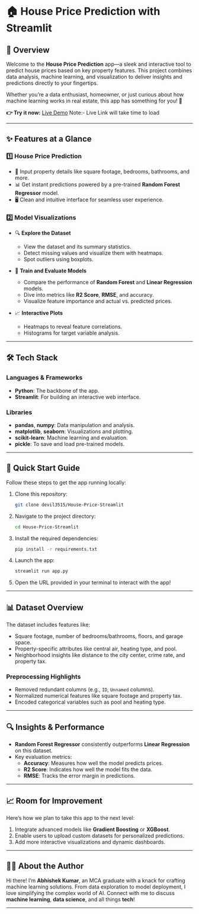 # 🏠 House Price Prediction with Streamlit

## 🌟 Overview
Welcome to the **House Price Prediction** app—a sleek and interactive tool to predict house prices based on key property features. This project combines data analysis, machine learning, and visualization to deliver insights and predictions directly to your fingertips.

Whether you’re a data enthusiast, homeowner, or just curious about how machine learning works in real estate, this app has something for you! 🚀

**👉 Try it now:** [Live Demo](https://house-price-streamlit.onrender.com)
Note:- Live Link will take time to load

---

## ✨ Features at a Glance
### 1️⃣ **House Price Prediction**
- 🏡 Input property details like square footage, bedrooms, bathrooms, and more.
- 📊 Get instant predictions powered by a pre-trained **Random Forest Regressor** model.
- 🖥️ Clean and intuitive interface for seamless user experience.

### 2️⃣ **Model Visualizations**
- 🔍 **Explore the Dataset**  
  - View the dataset and its summary statistics.
  - Detect missing values and visualize them with heatmaps.  
  - Spot outliers using boxplots.

- 🤖 **Train and Evaluate Models**  
  - Compare the performance of **Random Forest** and **Linear Regression** models.  
  - Dive into metrics like **R2 Score**, **RMSE**, and accuracy.  
  - Visualize feature importance and actual vs. predicted prices.

- 📈 **Interactive Plots**  
  - Heatmaps to reveal feature correlations.  
  - Histograms for target variable analysis.

---

## 🛠️ Tech Stack
### Languages & Frameworks
- **Python**: The backbone of the app.
- **Streamlit**: For building an interactive web interface.

### Libraries
- **pandas**, **numpy**: Data manipulation and analysis.  
- **matplotlib**, **seaborn**: Visualizations and plotting.  
- **scikit-learn**: Machine learning and evaluation.  
- **pickle**: To save and load pre-trained models.

---

## 🚀 Quick Start Guide
Follow these steps to get the app running locally:

1. Clone this repository:
   ```bash
   git clone devil3515/House-Price-Streamlit
   ```
2. Navigate to the project directory:
   ```bash
   cd House-Price-Streamlit
   ```
3. Install the required dependencies:
   ```bash
   pip install -r requirements.txt
   ```
4. Launch the app:
   ```bash
   streamlit run app.py
   ```
5. Open the URL provided in your terminal to interact with the app!

---

## 📊 Dataset Overview
The dataset includes features like:
- Square footage, number of bedrooms/bathrooms, floors, and garage space.
- Property-specific attributes like central air, heating type, and pool.
- Neighborhood insights like distance to the city center, crime rate, and property tax.

### Preprocessing Highlights
- Removed redundant columns (e.g., `ID`, `Unnamed` columns).  
- Normalized numerical features like square footage and property tax.  
- Encoded categorical variables such as pool and heating type.

---

## 🔍 Insights & Performance
- **Random Forest Regressor** consistently outperforms **Linear Regression** on this dataset.
- Key evaluation metrics:
  - **Accuracy**: Measures how well the model predicts prices.  
  - **R2 Score**: Indicates how well the model fits the data.  
  - **RMSE**: Tracks the error margin in predictions.

---

## 📈 Room for Improvement
Here’s how we plan to take this app to the next level:
1. Integrate advanced models like **Gradient Boosting** or **XGBoost**.
2. Enable users to upload custom datasets for personalized predictions.
3. Add more interactive visualizations and dynamic dashboards.

---

## 👩‍💻 About the Author
Hi there! I’m **Abhishek Kumar**, an MCA graduate with a knack for crafting machine learning solutions. From data exploration to model deployment, I love simplifying the complex world of AI. Connect with me to discuss **machine learning**, **data science**, and all things **tech**!

---

